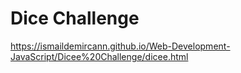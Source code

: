 # Dice Challenge
https://ismaildemircann.github.io/Web-Development-JavaScript/Dicee%20Challenge/dicee.html
